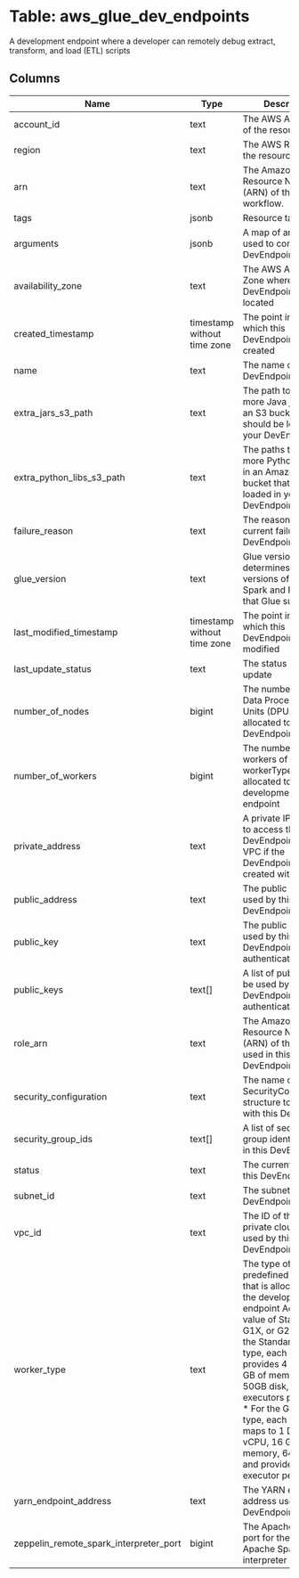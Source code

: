 
# Table: aws_glue_dev_endpoints
A development endpoint where a developer can remotely debug extract, transform, and load (ETL) scripts
## Columns
| Name        | Type           | Description  |
| ------------- | ------------- | -----  |
|account_id|text|The AWS Account ID of the resource.|
|region|text|The AWS Region of the resource.|
|arn|text|The Amazon Resource Name (ARN) of the workflow.|
|tags|jsonb|Resource tags.|
|arguments|jsonb|A map of arguments used to configure the DevEndpoint|
|availability_zone|text|The AWS Availability Zone where this DevEndpoint is located|
|created_timestamp|timestamp without time zone|The point in time at which this DevEndpoint was created|
|name|text|The name of the DevEndpoint|
|extra_jars_s3_path|text|The path to one or more Java jar files in an S3 bucket that should be loaded in your DevEndpoint|
|extra_python_libs_s3_path|text|The paths to one or more Python libraries in an Amazon S3 bucket that should be loaded in your DevEndpoint|
|failure_reason|text|The reason for a current failure in this DevEndpoint|
|glue_version|text|Glue version determines the versions of Apache Spark and Python that Glue supports|
|last_modified_timestamp|timestamp without time zone|The point in time at which this DevEndpoint was last modified|
|last_update_status|text|The status of the last update|
|number_of_nodes|bigint|The number of Glue Data Processing Units (DPUs) allocated to this DevEndpoint|
|number_of_workers|bigint|The number of workers of a defined workerType that are allocated to the development endpoint|
|private_address|text|A private IP address to access the DevEndpoint within a VPC if the DevEndpoint is created within one|
|public_address|text|The public IP address used by this DevEndpoint|
|public_key|text|The public key to be used by this DevEndpoint for authentication|
|public_keys|text[]|A list of public keys to be used by the DevEndpoints for authentication|
|role_arn|text|The Amazon Resource Name (ARN) of the IAM role used in this DevEndpoint|
|security_configuration|text|The name of the SecurityConfiguration structure to be used with this DevEndpoint|
|security_group_ids|text[]|A list of security group identifiers used in this DevEndpoint|
|status|text|The current status of this DevEndpoint|
|subnet_id|text|The subnet ID for this DevEndpoint|
|vpc_id|text|The ID of the virtual private cloud (VPC) used by this DevEndpoint|
|worker_type|text|The type of predefined worker that is allocated to the development endpoint Accepts a value of Standard, G1X, or G2X  * For the Standard worker type, each worker provides 4 vCPU, 16 GB of memory and a 50GB disk, and 2 executors per worker  * For the G1X worker type, each worker maps to 1 DPU (4 vCPU, 16 GB of memory, 64 GB disk), and provides 1 executor per worker|
|yarn_endpoint_address|text|The YARN endpoint address used by this DevEndpoint|
|zeppelin_remote_spark_interpreter_port|bigint|The Apache Zeppelin port for the remote Apache Spark interpreter|
